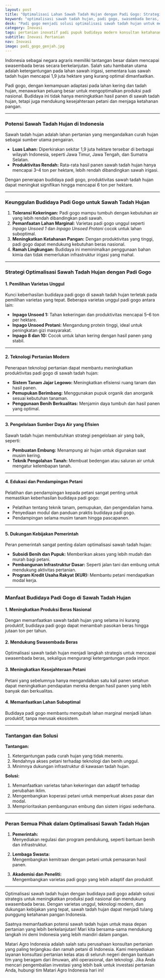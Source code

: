 ```yaml
---
layout: post
title: "Optimalisasi Lahan Sawah Tadah Hujan dengan Padi Gogo: Strategi Mencapai Swasembada Beras"
keyword: "optimalisasi sawah tadah hujan, padi gogo, swasembada beras, lahan kering, pertanian berkelanjutan, varietas unggul padi gogo, pertanian Indonesia, padi inpago, konsultan pertanian, pelatihan pertanian terpadu, PT Matari Agro Indonesia"
desk: "Padi gogo menjadi solusi optimalisasi sawah tadah hujan untuk meningkatkan produksi padi nasional. Simak strategi inovatif menuju swasembada beras melalui teknologi dan varietas unggul padi gogo"
category: Inovasi
tags: pertanian inovatif padi pupuk budidaya modern konsultan ketahanan pangan
subtitle: Inovasi Pertanian
nav: Inovasi
image: padi_gogo_genjah.jpg
---
```


Indonesia sebagai negara agraris memiliki tantangan besar dalam mencapai swasembada beras secara berkelanjutan. Salah satu hambatan utama adalah ketergantungan pada lahan sawah irigasi, sementara luas sawah tadah hujan mencapai 1,9 juta hektare yang kurang optimal dimanfaatkan.  

Padi gogo, dengan kemampuan adaptasi pada lahan kering dan tadah hujan, menawarkan peluang besar untuk mengoptimalkan produksi padi nasional. Budidaya ini tidak hanya meningkatkan hasil panen di sawah tadah hujan, tetapi juga mendukung kesejahteraan petani dan menjaga ketahanan pangan.

---

### **Potensi Sawah Tadah Hujan di Indonesia**  
Sawah tadah hujan adalah lahan pertanian yang mengandalkan curah hujan sebagai sumber utama pengairan.  
- **Luas Lahan:** Diperkirakan sekitar 1,9 juta hektare tersebar di berbagai wilayah Indonesia, seperti Jawa Timur, Jawa Tengah, dan Sumatra Selatan.  
- **Produktivitas Rendah:** Rata-rata hasil panen sawah tadah hujan hanya mencapai 3–4 ton per hektare, lebih rendah dibandingkan sawah irigasi.  

Dengan penerapan budidaya padi gogo, produktivitas sawah tadah hujan dapat meningkat signifikan hingga mencapai 6 ton per hektare.

---

### **Keunggulan Budidaya Padi Gogo untuk Sawah Tadah Hujan**  
1. **Toleransi Kekeringan:** Padi gogo mampu tumbuh dengan kebutuhan air yang lebih rendah dibandingkan padi sawah.  
2. **Pemanfaatan Lahan Marginal:** Varietas padi gogo unggul seperti *Inpago Unsoed 1* dan *Inpago Unsoed Protani* cocok untuk lahan suboptimal.  
3. **Meningkatkan Ketahanan Pangan:** Dengan produktivitas yang tinggi, padi gogo dapat mendukung kebutuhan beras nasional.  
4. **Ramah Lingkungan:** Budidaya ini meminimalkan penggunaan bahan kimia dan tidak memerlukan infrastruktur irigasi yang mahal.  

---

### **Strategi Optimalisasi Sawah Tadah Hujan dengan Padi Gogo**

#### **1. Pemilihan Varietas Unggul**  
Kunci keberhasilan budidaya padi gogo di sawah tadah hujan terletak pada pemilihan varietas yang tepat. Beberapa varietas unggul padi gogo antara lain:  
- **Inpago Unsoed 1:** Tahan kekeringan dan produktivitas mencapai 5–6 ton per hektare.  
- **Inpago Unsoed Protani:** Mengandung protein tinggi, ideal untuk peningkatan gizi masyarakat.  
- **Inpago 8 dan 10:** Cocok untuk lahan kering dengan hasil panen yang stabil.  

---

#### **2. Teknologi Pertanian Modern**  
Penerapan teknologi pertanian dapat membantu meningkatkan produktivitas padi gogo di sawah tadah hujan:  
- **Sistem Tanam Jajar Legowo:** Meningkatkan efisiensi ruang tanam dan hasil panen.  
- **Pemupukan Berimbang:** Menggunakan pupuk organik dan anorganik sesuai kebutuhan tanaman.  
- **Penggunaan Benih Berkualitas:** Menjamin daya tumbuh dan hasil panen yang optimal.  

---

#### **3. Pengelolaan Sumber Daya Air yang Efisien**  
Sawah tadah hujan membutuhkan strategi pengelolaan air yang baik, seperti:  
- **Pembuatan Embung:** Menampung air hujan untuk digunakan saat musim kering.  
- **Teknik Pengolahan Tanah:** Membuat bedengan atau saluran air untuk mengatur kelembapan tanah.  

---

#### **4. Edukasi dan Pendampingan Petani**  
Pelatihan dan pendampingan kepada petani sangat penting untuk memastikan keberhasilan budidaya padi gogo:  
- Pelatihan tentang teknik tanam, pemupukan, dan pengendalian hama.  
- Penyediaan modul dan panduan praktis budidaya padi gogo.  
- Pendampingan selama musim tanam hingga pascapanen.  

---

#### **5. Dukungan Kebijakan Pemerintah**  
Peran pemerintah sangat penting dalam optimalisasi sawah tadah hujan:  
- **Subsidi Benih dan Pupuk:** Memberikan akses yang lebih mudah dan murah bagi petani.  
- **Pembangunan Infrastruktur Dasar:** Seperti jalan tani dan embung untuk mendukung aktivitas pertanian.  
- **Program Kredit Usaha Rakyat (KUR):** Membantu petani mendapatkan modal kerja.  

---

### **Manfaat Budidaya Padi Gogo di Sawah Tadah Hujan**

#### **1. Meningkatkan Produksi Beras Nasional**  
Dengan memanfaatkan sawah tadah hujan yang selama ini kurang produktif, budidaya padi gogo dapat menambah pasokan beras hingga jutaan ton per tahun.  

#### **2. Mendukung Swasembada Beras**  
Optimalisasi sawah tadah hujan menjadi langkah strategis untuk mencapai swasembada beras, sekaligus mengurangi ketergantungan pada impor.  

#### **3. Meningkatkan Kesejahteraan Petani**  
Petani yang sebelumnya hanya mengandalkan satu kali panen setahun dapat meningkatkan pendapatan mereka dengan hasil panen yang lebih banyak dan berkualitas.  

#### **4. Memanfaatkan Lahan Suboptimal**  
Budidaya padi gogo membantu mengubah lahan marginal menjadi lahan produktif, tanpa merusak ekosistem.  

---

### **Tantangan dan Solusi**

**Tantangan:**  
1. Ketergantungan pada curah hujan yang tidak menentu.  
2. Rendahnya akses petani terhadap teknologi dan benih unggul.  
3. Minimnya dukungan infrastruktur di kawasan tadah hujan.  

**Solusi:**  
1. Memanfaatkan varietas tahan kekeringan dan adaptif terhadap perubahan iklim.  
2. Mengembangkan koperasi petani untuk memperkuat akses pasar dan modal.  
3. Memprioritaskan pembangunan embung dan sistem irigasi sederhana.  

---

### **Peran Semua Pihak dalam Optimalisasi Sawah Tadah Hujan**  

1. **Pemerintah:**  
Menyediakan regulasi dan program pendukung, seperti bantuan benih dan infrastruktur.  

2. **Lembaga Swasta:**  
Mengembangkan kemitraan dengan petani untuk pemasaran hasil panen.  

3. **Akademisi dan Peneliti:**  
Mengembangkan varietas padi gogo yang lebih adaptif dan produktif.  

---

Optimalisasi sawah tadah hujan dengan budidaya padi gogo adalah solusi strategis untuk meningkatkan produksi padi nasional dan mendukung swasembada beras. Dengan varietas unggul, teknologi modern, dan dukungan kebijakan yang tepat, sawah tadah hujan dapat menjadi tulang punggung ketahanan pangan Indonesia.  

Saatnya memanfaatkan potensi sawah tadah hujan untuk masa depan pertanian yang lebih berkelanjutan! Mari kita bersama-sama mendukung langkah ini demi Indonesia yang lebih mandiri dalam pangan.  

Matari Agro Indonesia adalah salah satu perusahaan konsultan pertanian yang paling terjangkau dan ramah petani di Indonesia. Kami menyediakan layanan konsultasi pertanian kelas atas di seluruh negeri dengan bantuan tim yang beragam dari ilmuwan, ahli operasional, dan teknologi. Jika Anda mencari pengembalian investasi yang lebih baik untuk investasi pertanian Anda, hubungi tim Matari Agro Indonesia hari ini!
